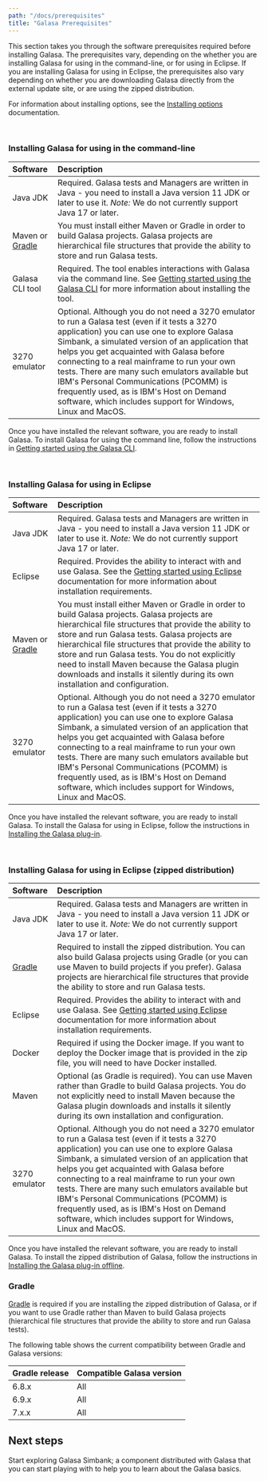 ```yaml
---
path: "/docs/prerequisites"
title: "Galasa Prerequisites"
---
```


This section takes you through the software prerequisites required before installing Galasa. The prerequisites vary, depending on the whether you are installing Galasa for using in the command-line, or for using in Eclipse. If you are installing Galasa for using in Eclipse, the prerequisites also vary depending on whether you are downloading Galasa directly from the external update site, or are using the zipped distribution.

For information about installing options, see the [Installing options](../../about_Galasa.md) documentation.

<br>

### Installing Galasa for using in the command-line

| Software |  Description  |
| :---- | :-------- | 
| Java JDK  | Required. Galasa tests and Managers are written in Java - you need to install a Java version 11 JDK or later to use it. _Note:_ We do not currently support Java 17 or later. |
| Maven or [Gradle](#gradle)  | You must install either Maven or Gradle in order to build Galasa projects. Galasa projects are hierarchical file structures that provide the ability to store and run Galasa tests. |
| Galasa CLI tool | Required. The tool enables interactions with Galasa via the command line. See [Getting started using the Galasa CLI](/docs/cli-command-reference/cli-command-reference) for more information about installing the tool. | 
| 3270 emulator | Optional. Although you do not need a 3270 emulator to run a Galasa test (even if it tests a 3270 application) you can use one to explore Galasa Simbank, a simulated version of an application that helps you get acquainted with Galasa before connecting to a real mainframe to run your own tests. There are many such emulators available but IBM's Personal Communications (PCOMM) is frequently used, as is IBM's Host on Demand software, which includes support for Windows, Linux and MacOS.| 


Once you have installed the relevant software, you are ready to install Galasa. To install Galasa for using the command line, follow the instructions in [Getting started using the Galasa CLI](/docs/cli-command-reference/cli-command-reference). 

<br>

### Installing Galasa for using in Eclipse

| Software |  Description  |
| :---- | :-------- | 
| Java JDK  | Required. Galasa tests and Managers are written in Java - you need to install a Java version 11 JDK or later to use it. _Note:_ We do not currently support Java 17 or later. |
| Eclipse | Required. Provides the ability to interact with and use Galasa. See the [Getting started using Eclipse](/docs/getting-started) documentation for more information about installation requirements.  | 
| Maven or [Gradle](#gradle)   | You must install either Maven or Gradle in order to build Galasa projects. Galasa projects are hierarchical file structures that provide the ability to store and run Galasa tests. Galasa projects are hierarchical file structures that provide the ability to store and run Galasa tests. You do not explicitly need to install Maven because the Galasa plugin downloads and installs it silently during its own installation and configuration.|
| 3270 emulator | Optional. Although you do not need a 3270 emulator to run a Galasa test (even if it tests a 3270 application) you can use one to explore Galasa Simbank, a simulated version of an application that helps you get acquainted with Galasa before connecting to a real mainframe to run your own tests. There are many such emulators available but IBM's Personal Communications (PCOMM) is frequently used, as is IBM's Host on Demand software, which includes support for Windows, Linux and MacOS.| 

Once you have installed the relevant software, you are ready to install Galasa. To install the Galasa for using in Eclipse, follow the instructions in [Installing the Galasa plug-in](/docs/getting-started/installing-online). 

<br>

### Installing Galasa for using in Eclipse (zipped distribution) 

| Software |  Description  |
| :---- | :-------- | 
| Java JDK  | Required. Galasa tests and Managers are written in Java - you need to install a Java version 11 JDK or later to use it. _Note:_ We do not currently support Java 17 or later. |
| [Gradle](#gradle)  | Required to install the zipped distribution. You can also build Galasa projects using Gradle (or you can use Maven to build projects if you prefer). Galasa projects are hierarchical file structures that provide the ability to store and run Galasa tests. |
| Eclipse | Required. Provides the ability to interact with and use Galasa. See [Getting started using Eclipse](/docs/getting-started) documentation for more information about installation requirements.  | 
| Docker  | Required if using the Docker image. If you want to deploy the Docker image that is provided in the zip file, you will need to have Docker installed.  |
| Maven  | Optional (as Gradle is required). You can use Maven rather than Gradle to build Galasa projects. You do not explicitly need to install Maven because the Galasa plugin downloads and installs it silently during its own installation and configuration. |
| 3270 emulator | Optional. Although you do not need a 3270 emulator to run a Galasa test (even if it tests a 3270 application) you can use one to explore Galasa Simbank, a simulated version of an application that helps you get acquainted with Galasa before connecting to a real mainframe to run your own tests. There are many such emulators available but IBM's Personal Communications (PCOMM) is frequently used, as is IBM's Host on Demand software, which includes support for Windows, Linux and MacOS.| 

Once you have installed the relevant software, you are ready to install Galasa. To install the zipped distribution of Galasa, follow the instructions in [Installing the Galasa plug-in offline](/docs/getting-started/installing-offline). 


### <a name="gradle"></a>Gradle

<a href="https://docs.gradle.org" target="_blank">Gradle</a> is required if you are installing the zipped distribution of Galasa, or if you want to use Gradle rather than Maven to build Galasa projects (hierarchical file structures that provide the ability to store and run Galasa tests).

The following table shows the current compatibility between Gradle and Galasa versions: 


| Gradle release |  Compatible Galasa version  |
| :---- | :-------- | 
| 6.8.x  | All |
| 6.9.x  | All |
| 7.x.x | All | 



## Next steps 

Start exploring Galasa Simbank; a component distributed with Galasa that you can start playing with to help you to learn about the Galasa basics. 

